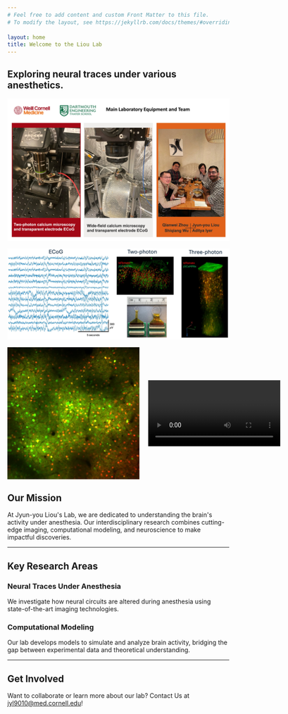 ```yaml
---
# Feel free to add content and custom Front Matter to this file.
# To modify the layout, see https://jekyllrb.com/docs/themes/#overriding-theme-defaults

layout: home
title: Welcome to the Liou Lab
---
```




## Exploring neural traces under various anesthetics.


![Lab Image](jpgs/labImage2024.jpg)

![Lab Image](jpgs/ECoG-2p-3p.jpg)

<div style="display: flex; gap: 20px; align-items: center;">

  <img src="/jpgs/ch1ch2(RGB).jpg" alt="Sample Image" style="width: 300px; height: auto;">

  <video width="300" controls>
    <source src="/jpgs/Video2PRawSample.mp4" type="video/mp4">
    Your browser does not support the video tag.
  </video>

</div>


## Our Mission
At Jyun-you Liou's Lab, we are dedicated to understanding the brain's activity under anesthesia. Our interdisciplinary research combines cutting-edge imaging, computational modeling, and neuroscience to make impactful discoveries.

---

## Key Research Areas

### Neural Traces Under Anesthesia
We investigate how neural circuits are altered during anesthesia using state-of-the-art imaging technologies.

### Computational Modeling
Our lab develops models to simulate and analyze brain activity, bridging the gap between experimental data and theoretical understanding.

---

## Get Involved
Want to collaborate or learn more about our lab? Contact Us at jyl9010@med.cornell.edu!
